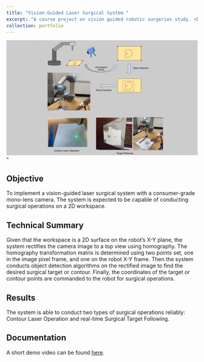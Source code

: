 ```yaml
---
title: "Vision-Guided Laser Surgical System "
excerpt: "A course project on vision guided robotic surgeries study. <br/><img src='/images/portflio_img_Vision-Guided Laser Surgical System.jpg' width=500>"
collection: portfolio
---
```


<img src='/images/portflio_img_Vision-Guided Laser Surgical System.jpg' width=800>"

## Objective
To implement a vision-guided laser surgical system with a consumer-grade mono-lens camera. The system is expected to be capable of conducting surgical operations on a 2D workspace.

## Technical Summary
Given that the workspace is a 2D surface on the robot’s X-Y plane, the system rectifies the camera image to a top view using homography. The homography transformation matrix is determined using two points set, one in the image pixel frame, and one on the robot X-Y frame. Then the system conducts object detection algorithms on the rectified image to find the desired surgical target or contour. Finally, the coordinates of the target or contour points are commanded to the robot for surgical operations.

## Results
The system is able to conduct two types of surgical operations reliably: Contour Laser Operation and real-time Surgical Target Following.


## Documentation
A short demo video can be found [here](https://www.youtube.com/watch?v=ylswzYXNZJU).




